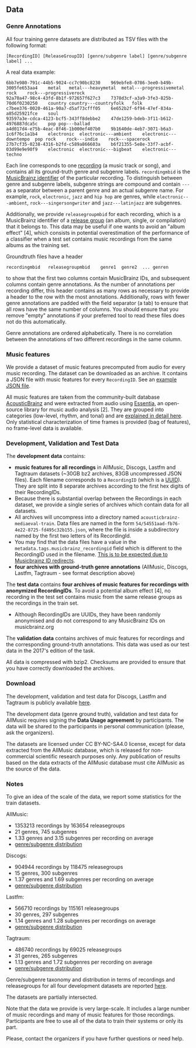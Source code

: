 ## Data

### Genre Annotations

All four training genre datasets are distributed as TSV files with the following format: 

```
[RecordingID] [ReleaseGroupID] [genre/subgenre label] [genre/subgenre label] ...
```

A real data example:
```
6bb7e980-791c-44b5-9024-cc7c90bc8230    969ebfe8-0786-3ee0-b49b-3005fe653aa4    metal   metal---heavymetal  metal---progressivemetal    rock    rock---progressiverock
92a70a47-98c4-43fd-8b1f-972657f627c3    7378d3cf-a3a9-3fe3-825b-70d6f0230250    country country---countryfolk   folk
c7bee376-0020-461a-90a7-d5af73cfff05    6e652b2f-6f94-47ef-834a-a85d25921fce    soul
93597a3e-cdca-4123-bcf5-343ff8debbe2    47de1259-bdeb-3f11-b612-4976887dca5c    pop pop---ballad
a4d017d4-e75b-4eac-8f46-1b000ef407b0    9b1640de-4eb7-3071-b6a3-1c6f76c1a1b4    electronic  electronic---ambient    electronic---downtempo  pop rock    rock---indie    rock---spacerock
27b7cf35-0238-4316-b2fd-c589a866603a    b6f21355-5e8e-33f7-acbf-03d99e9e90f9    electronic  electronic---bigbeat    electronic---techno
```

Each line corresponds to one [recording](https://musicbrainz.org/doc/Recording) (a music track or song), and contains all its ground-truth genre and subgenre labels. `recordingmbid` is the [MusicBrainz identifier](https://musicbrainz.org/doc/MusicBrainz_Identifier) of the particular recording. To distinguish between genre and subgenre labels, subgenre strings are compound and contain ```---``` as a separator between a parent genre and an actual subgenre name. For example, ```rock```, ```electronic```, ```jazz``` and ```hip hop``` are genres, while ```electronic---ambient```, ```rock---singersongwriter``` and ```jazz---latinjazz``` are subgenres. 

Additionally, we provide `releasegroupmbid` for each recording, which is a MusicBrainz identifier of a [release group](https://musicbrainz.org/doc/Release_Group) (an album, single, or compilation) that it belongs to. This data may be useful if one wants to avoid an "album effect" [4], which consists in potential overestimation of the performance of a classifier when a test set contains music recordings from the same albums as the training set.

Groundtruth files have a header

    recordingmbid   releasegroupmbid    genre1  genre2  ... genren
    
to show that the first two columns contain MusicBrainz IDs, and subsequent columns contain genre annotations. As the number of annotations per recording differ, this header contains as many rows as necessary to provide a header to the row with the most annotations. Additionally, rows with fewer genre annotations are padded with the field separator (a tab) to ensure that all rows have the same number of columns. You should ensure that you remove "empty" annotations if your preferred tool to read these files does not do this automatically.

Genre annotations are ordered alphabetically. There is no correlation between the annotations of two different recordings in the same column.

### Music features

We provide a dataset of music features precomputed from audio for every music recording. The dataset can be downloaded as an archive. It contains a JSON file with music features for every `RecordingID`. See an [example JSON file](http://acousticbrainz.org/a3b8950a-d1f8-49b9-b88f-89f38726f332/low-level/view?n=0).

All music features are taken from the community-built database [AcousticBrainz](http://acousticbrainz.org) and were extracted from audio using [Essentia](http://essentia.upf.edu), an open-source library for music audio analysis [2].
They are grouped into categories (low-level, rhythm, and tonal) and are [explained in detail here](http://essentia.upf.edu/documentation/streaming_extractor_music.html#music-descriptors). Only statistical characterization of time frames is provided (bag of features), no frame-level data is available.

### Development, Validation and Test Data

The **development data** contains:

- **music features for all recordings** in AllMusic, Discogs, Lastfm and Tagtraum datasets (~30GB bz2 archives, 83GB uncompressed JSON files). Each filename corresponds to a ``RecordingID`` (which is a [UUID](https://en.wikipedia.org/wiki/Universally_unique_identifier)). They are split into 8 separate archives according to the first hex digits of their RecordingIDs.
 - Because there is substantial overlap between the Recordings in each dataset, we provide a single series of archives which contain data for all datasets.
 - All archives will uncompress into a directory named `acousticbrainz-mediaeval-train`. Data files are named in the form `54/54551aad-fb76-4e22-8725-fd495c32b155.json`, where the file is inside a subdirectory named by the first two letters of its RecordingId.
 - You may find that the data files have a value in the `metadata.tags.musicbrainz_recordingid` field which is different to the RecordingID used in the filename. [This is to be expected due to Musicbrainz ID redirects](https://musicbrainz.org/doc/MusicBrainz_Identifier).
- **four archives with ground-truth genre annotations** (AllMusic, Discogs, Lastfm, Tagtraum - see format description above)

The **test data** contains **four archives of music features for recordings with anonymized RecordingIDs**. To avoid a potential album effect [4], no recording in the test set contains music from the same release groups as the recordings in the train set.
- Although RecordingIDs are UUIDs, they have been randomly anonymised and do not correspond to any MusicBrainz IDs on musicbrainz.org

The **validation data** contains archives of muic features for recordings and the corresponding ground-truth annotations. This data was used as our test data in the 2017's edition of the task.

All data is compressed with bzip2. Checksums are provided to ensure that you have correctly downloaded the archives.

### Download

The development, validation and test data for Discogs, Lastfm and Tagtraum is publicly available [here](https://drive.google.com/open?id=0B8wz5KkuLnI3RjFYSFY5TkJVU1U).

The development data (genre ground truth), validation and test data for AllMusic requires signing the **Data Usage agreement** by participants. The data will be shared to the participants in personal communication (please, ask the organizers).

The datasets are licensed under CC BY-NC-SA4.0 license, except for data extracted from the AllMusic database, which is released for non-commercial
scientific research purposes only. Any publication of results based on the data extracts of the AllMusic database must cite AllMusic as the source of the data.


### Notes

To give an idea of the scale of the data, we report some statistics for the train datasets.

AllMusic:

- 1353213 recordings by 163654 releasegroups
- 21 genres, 745 subgenres
- 1.33 genres and 3.15 subgenres per recording on average
- [genre/subgenre distribution](https://drive.google.com/open?id=0B9efYsv7Y7gpMzZkUVVjUnItUHM)

Discogs:

- 904944 recordings by 118475 releasegroups
- 15 genres, 300 subgenres
- 1.37 genres and 1.69 subgenres per recording on average
- [genre/subgenre distribution](https://drive.google.com/open?id=0B9efYsv7Y7gpZUFSYjlJaXJhbVk)

Lastfm:

- 566710 recordings by 115161 releasegroups
- 30 genres, 297 subgenres
- 1.14 genres and 1.28 subgenres per recordings on average
- [genre/subgenre distribution](https://drive.google.com/open?id=0B9efYsv7Y7gpRGh6NEdIMVJ3Rk0)

Tagtraum:

- 486740 recordings by 69025 releasegroups
- 31 genres, 265 subgenres
- 1.13 genres and 1.72 subgenres per recording on average
- [genre/subgenre distribution](https://drive.google.com/open?id=0B9efYsv7Y7gpSTZyeXlQREhsOWc)

Genre/subgenre taxonomy and distribution in terms of recordings and releasegroups for all four development datasets are reported [here](../data_stats/).

The datasets are partially intersected. 

Note that the data we provide is very large-scale. It includes a large number of music recordings and many of music features for those recordings. Participants are free to use all of the data to train their systems or only its part.

Please, contact the organizers if you have further questions or need help. 
